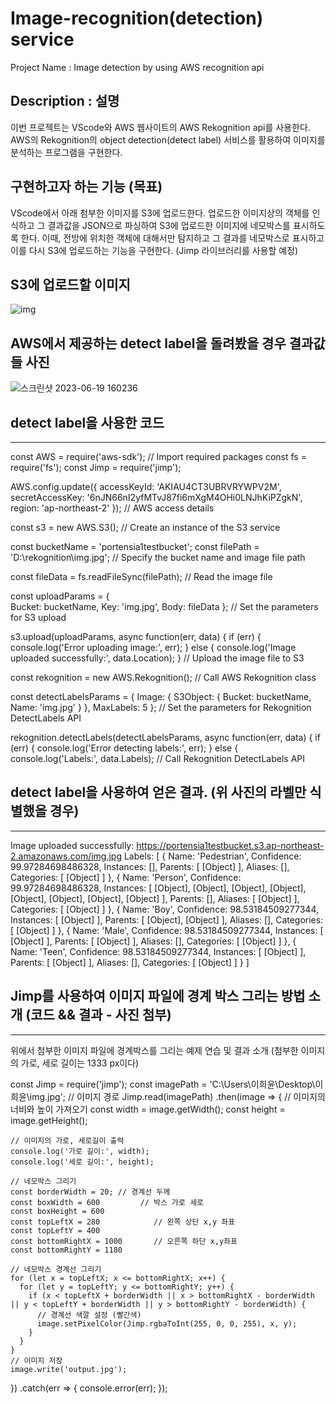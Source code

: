 # Image-recognition(detection) service
Project Name : Image detection by using AWS recognition api

## Description : 설명
이번 프로젝트는 VScode와 AWS 웹사이트의 AWS Rekognition api를 사용한다.
AWS의 Rekognition의 object detection(detect label) 서비스를 활용하여 이미지를 분석하는 프로그램을 구현한다.

## 구현하고자 하는 기능 (목표)
VScode에서 아래 첨부한 이미지를 S3에 업로드한다.
업로드한 이미지상의 객체를 인식하고 그 결과값을 JSON으로 파싱하여 S3에 업로드한 이미지에 네모박스를 표시하도록 한다.
이때, 전방에 위치한 객체에 대해서만 탐지하고 그 결과를 네모박스로 표시하고 이를 다시 S3에 업로드하는 기능을 구현한다. (Jimp 라이브러리를 사용할 예정)


## S3에 업로드할 이미지
![img](https://github.com/dude1599/Image-recognition-detection-service/assets/133233495/2789dead-c300-4bda-9288-b06dd1b98b8c)

## AWS에서 제공하는 detect label을 돌려봤을 경우 결과값들 사진
![스크린샷 2023-06-19 160236](https://github.com/dude1599/Image-recognition-detection-service/assets/133233495/9ec9b1d2-2f04-435a-ae36-073ea454eaa8)


## detect label을 사용한 코드
-----------------------------------------------------------------------------------------------

const AWS = require('aws-sdk'); // Import required packages
const fs = require('fs');
const Jimp = require('jimp');

AWS.config.update({
  accessKeyId: 'AKIAU4CT3UBRVRYWPV2M',
  secretAccessKey: '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',
  region: 'ap-northeast-2'
});  // AWS access details

const s3 = new AWS.S3();  // Create an instance of the S3 service

const bucketName = 'portensia1testbucket';
const filePath = 'D:\\rekognition\\img.jpg';   // Specify the bucket name and image file path

const fileData = fs.readFileSync(filePath);   // Read the image file

const uploadParams = {          
  Bucket: bucketName,
  Key: 'img.jpg',
  Body: fileData
};                                            // Set the parameters for S3 upload

s3.upload(uploadParams, async function(err, data) {
  if (err) {
    console.log('Error uploading image:', err);
  } else {
    console.log('Image uploaded successfully:', data.Location);
  }                                          // Upload the image file to S3

 
  const rekognition = new AWS.Rekognition();         // Call AWS Rekognition class

  const detectLabelsParams = {
    Image: {
      S3Object: {
        Bucket: bucketName,
        Name: 'img.jpg'
      }
    },
    MaxLabels: 5
  };                                   // Set the parameters for Rekognition DetectLabels API

  rekognition.detectLabels(detectLabelsParams, async function(err, data) {
    if (err) {
      console.log('Error detecting labels:', err);
    } else {
      console.log('Labels:', data.Labels);       // Call Rekognition DetectLabels API
  
## detect label을 사용하여 얻은 결과. (위 사진의 라벨만 식별했을 경우)
----------------------------------------------------------------------------------------------------------
 Image uploaded successfully: https://portensia1testbucket.s3.ap-northeast-2.amazonaws.com/img.jpg
Labels: [
  {
    Name: 'Pedestrian',
    Confidence: 99.97284698486328,
    Instances: [],
    Parents: [ [Object] ],
    Aliases: [],
    Categories: [ [Object] ]
  },
  {
    Name: 'Person',
    Confidence: 99.97284698486328,
    Instances: [
      [Object], [Object],
      [Object], [Object],
      [Object], [Object],
      [Object], [Object]
    ],
    Parents: [],
    Aliases: [ [Object] ],
    Categories: [ [Object] ]
  },
  {
    Name: 'Boy',
    Confidence: 98.53184509277344,
    Instances: [ [Object] ],
    Parents: [ [Object], [Object] ],
    Aliases: [],
    Categories: [ [Object] ]
  },
  {
    Name: 'Male',
    Confidence: 98.53184509277344,
    Instances: [ [Object] ],
    Parents: [ [Object] ],
    Aliases: [],
    Categories: [ [Object] ]
  },
  {
    Name: 'Teen',
    Confidence: 98.53184509277344,
    Instances: [ [Object] ],
    Parents: [ [Object] ],
    Aliases: [],
    Categories: [ [Object] ]
  }
]
  
  ## Jimp를 사용하여 이미지 파일에 경계 박스 그리는 방법 소개 (코드 && 결과 - 사진 첨부)
  -----------------------------------------------------------------------------------------------
  위에서 첨부한 이미지 파일에 경계박스를 그리는 예제 연습 및 결과 소개
  (첨부한 이미지의 가로, 세로 길이는 1333 px이다)
  
  const Jimp = require('jimp');
  const imagePath = 'C:\\Users\\이희윤\\Desktop\\이희윤\\img.jpg';  // 이미지 경로
Jimp.read(imagePath)
  .then(image => {
    // 이미지의 너비와 높이 가져오기
    const width = image.getWidth();
    const height = image.getHeight();

    // 이미지의 가로, 세로길이 출력
    console.log('가로 길이:', width);
    console.log('세로 길이:', height);

    // 네모박스 그리기
    const borderWidth = 20; // 경계선 두께
    const boxWidth = 600         // 박스 가로 세로
    const boxHeight = 600
    const topLeftX = 280            // 왼쪽 상단 x,y 좌표
    const topLeftY = 400
    const bottomRightX = 1000       // 오른쪽 하단 x,y좌표
    const bottomRightY = 1180

    // 네모박스 경계선 그리기
    for (let x = topLeftX; x <= bottomRightX; x++) {
      for (let y = topLeftY; y <= bottomRightY; y++) {
        if (x < topLeftX + borderWidth || x > bottomRightX - borderWidth || y < topLeftY + borderWidth || y > bottomRightY - borderWidth) {
          // 경계선 색깔 설정 (빨간색)
          image.setPixelColor(Jimp.rgbaToInt(255, 0, 0, 255), x, y);
        }
      }
    }
    // 이미지 저장
    image.write('output.jpg');
  })
  .catch(err => {
    console.error(err);
  });



   

  
